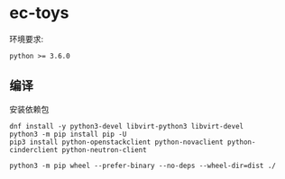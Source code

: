 # ec-toys

环境要求:
```
python >= 3.6.0
```

## 编译

安装依赖包
```
dnf install -y python3-devel libvirt-python3 libvirt-devel
python3 -m pip install pip -U
pip3 install python-openstackclient python-novaclient python-cinderclient python-neutron-client

```

```
python3 -m pip wheel --prefer-binary --no-deps --wheel-dir=dist ./
```
